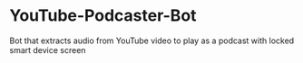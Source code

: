 # YouTube-Podcaster-Bot
Bot that extracts audio from YouTube video to play as a podcast with locked smart device screen
